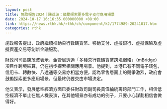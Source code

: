 ```yaml
---
layout: post
title: 施政報告2024｜陳茂波：鼓勵探索更多電子支付應用場景
date: 2024-10-17 16:16:35.000000000 +08:00
link: https://news.rthk.hk/rthk/ch/component/k2/1774989-20241017.htm
categories: rthk
---
```


施政報告提出，政府繼續推動央行數碼貨幣、移動支付、虛擬銀行、虛擬保險及虛擬資產交易等創新金融服務。

財政司司長陳茂波表示，金管局透過「多種央行數碼貨幣跨境網絡」（mBridge）項目作跨境結算，仍在初步探索相關應用場景。他提到，本港已有不同電子錢包，信用卡、轉數快、八達通等交易亦相當方便，認為零售層面上的競爭激烈，政府會鼓勵探索更多應用場景，但最終仍要交由市場決定。

他又表示，發展低空經濟方面已委任財政司副司長黃偉綸統籌跨部門工作，相信低空經濟不單止在無人機表演，在其他場景亦有成功的例子，只要小心謀劃相信會做得好。
